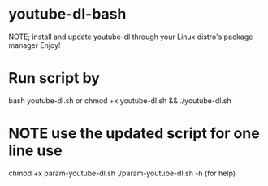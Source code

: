 # youtube-dl-bash
NOTE; install and update youtube-dl through your Linux distro's package manager
Enjoy!

# Run script by
bash youtube-dl.sh
or
chmod +x youtube-dl.sh && ./youtube-dl.sh

# NOTE use the updated script for one line use
chmod +x param-youtube-dl.sh
./param-youtube-dl.sh -h (for help)
